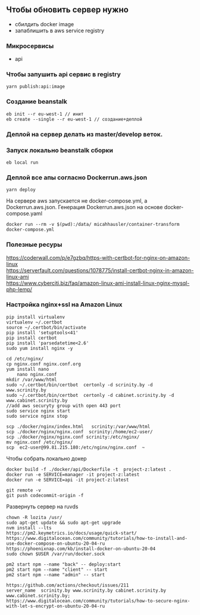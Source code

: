 ## Чтобы обновить сервер нужно
- сбилдить docker image
- запаблишить в aws service registry

### Микросервисы
- api 

### Чтобы запушить api сервис в registry
```
yarn publish:api:image
```

### Создание beanstalk
```
eb init --r eu-west-1 // инит
eb create --single --r eu-west-1 // создание+деплой
```

### Деплой на сервер делать из master/develop веток.
### Запуск локально beanstalk сборки
```
eb local run
```

### Деплой все апы согласно Dockerrun.aws.json
```
yarn deploy
```

На сервере aws запускается не docker-compose.yml, а 
Dockerrun.aws.json. Генерация Dockerrun.aws.json на основе docker-compose.yaml
```
docker run --rm -v $(pwd):/data/ micahhausler/container-transform  docker-compose.yml
```

### Полезные ресуры 
https://coderwall.com/p/e7gzbq/https-with-certbot-for-nginx-on-amazon-linux  
https://serverfault.com/questions/1078775/install-certbot-nginx-in-amazon-linux-ami  
https://www.cyberciti.biz/faq/amazon-linux-ami-install-linux-nginx-mysql-php-lemp/  

### Настройка nginx+ssl на Amazon Linux
```
pip install virtualenv
virtualenv ~/.certbot
source ~/.certbot/bin/activate
pip install 'setuptools<41'
pip install certbot
pip install 'parsedatetime<2.6'
sudo yum install nginx -y

cd /etc/nginx/
cp nginx.conf nginx.conf.org
yum install nano
    nano nginx.conf
mkdir /var/www/html
sudo ~/.certbot/bin/certbot  certonly -d scrinity.by -d www.scrinity.by
sudo ~/.certbot/bin/certbot  certonly -d cabinet.scrinity.by -d www.cabinet.scrinity.by
//add aws securyty group with open 443 port
sudo service nginx start
sudo service nginx stop

scp ./docker/nginx/index.html   scrinity:/var/www/html
scp ./docker/nginx/nginx.conf  scrinity:/home/ec2-user/
scp ./docker/nginx/nginx.conf scrinity:/etc/nginx/
mv nginx.conf /etc/nginx/
scp  ec2-user@99.81.215.180:/etc/nginx/nginx.conf  ~
```

Чтобы собрать локально докер
```
docker build -f ./docker/api/Dockerfile -t  project-z:latest .
docker run -e SERVICE=manager -it project-z:latest 
docker run -e SERVICE=api -it project-z:latest 
```

```
git remote -v
git push codecommit-origin -f
 ```

Развернуть сервер на ruvds
```
chown -R lozita /usr/
sudo apt-get update && sudo apt-get upgrade
nvm install --lts
https://pm2.keymetrics.io/docs/usage/quick-start/
https://www.digitalocean.com/community/tutorials/how-to-install-and-use-docker-compose-on-ubuntu-20-04-ru
https://phoenixnap.com/kb/install-docker-on-ubuntu-20-04
sudo chown $USER /var/run/docker.sock

pm2 start npm --name "back" -- deploy:start
pm2 start npm --name "client" -- start
pm2 start npm --name "admin" -- start

https://github.com/actions/checkout/issues/211
server_name  scrinity.by www.scrinity.by cabinet.scrinity.by www.cabinet.scrinity.by;
https://www.digitalocean.com/community/tutorials/how-to-secure-nginx-with-let-s-encrypt-on-ubuntu-20-04-ru
```
